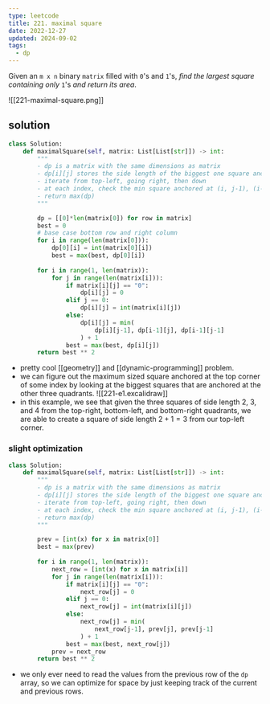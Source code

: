 ```yaml
---
type: leetcode
title: 221. maximal square
date: 2022-12-27
updated: 2024-09-02
tags:
  - dp
---
```


Given an `m x n` binary `matrix` filled with `0`'s and `1`'s, _find the largest square containing only_ `1`'s _and return its area_.

![[221-maximal-square.png]]

## solution

```python
class Solution:
    def maximalSquare(self, matrix: List[List[str]]) -> int:
        """
        - dp is a matrix with the same dimensions as matrix
        - dp[i][j] stores the side length of the biggest one square anchored bottom-right at matrix[i][j]
        - iterate from top-left, going right, then down
        - at each index, check the min square anchored at (i, j-1), (i-1, j), and (i-1, j-1)
        - return max(dp)
        """

        dp = [[0]*len(matrix[0]) for row in matrix]
        best = 0
        # base case bottom row and right column
        for i in range(len(matrix[0])):
            dp[0][i] = int(matrix[0][i])
            best = max(best, dp[0][i])
        
        for i in range(1, len(matrix)):
            for j in range(len(matrix[i])):
                if matrix[i][j] == "0":
                    dp[i][j] = 0
                elif j == 0:
                    dp[i][j] = int(matrix[i][j])
                else:
                    dp[i][j] = min(
                        dp[i][j-1], dp[i-1][j], dp[i-1][j-1]
                    ) + 1
                best = max(best, dp[i][j])
        return best ** 2
```

- pretty cool [[geometry]] and [[dynamic-programming]] problem.
- we can figure out the maximum sized square anchored at the top corner of some index by looking at the biggest squares that are anchored at the other three quadrants.
![[221-e1.excalidraw]]
- in this example, we see that given the three squares of side length 2, 3, and 4 from the top-right, bottom-left, and bottom-right quadrants, we are able to create a square of side length $2+1=3$ from our top-left corner.

### slight optimization

```python
class Solution:
    def maximalSquare(self, matrix: List[List[str]]) -> int:
        """
        - dp is a matrix with the same dimensions as matrix
        - dp[i][j] stores the side length of the biggest one square anchored bottom-right at matrix[i][j]
        - iterate from top-left, going right, then down
        - at each index, check the min square anchored at (i, j-1), (i-1, j), and (i-1, j-1)
        - return max(dp)
        """

        prev = [int(x) for x in matrix[0]]
        best = max(prev)
        
        for i in range(1, len(matrix)):
            next_row = [int(x) for x in matrix[i]]
            for j in range(len(matrix[i])):
                if matrix[i][j] == "0":
                    next_row[j] = 0
                elif j == 0:
                    next_row[j] = int(matrix[i][j])
                else:
                    next_row[j] = min(
                        next_row[j-1], prev[j], prev[j-1]
                    ) + 1
                best = max(best, next_row[j])
            prev = next_row
        return best ** 2
```

- we only ever need to read the values from the previous row of the `dp` array, so we can optimize for space by just keeping track of the current and previous rows.
